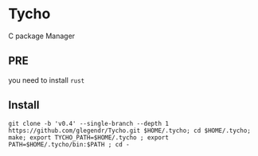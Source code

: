 # Tycho
C package Manager

## PRE

you need to install `rust`

## Install

`git clone -b 'v0.4' --single-branch --depth 1 https://github.com/glegendr/Tycho.git $HOME/.tycho; cd $HOME/.tycho; make; export TYCHO_PATH=$HOME/.tycho ; export PATH=$HOME/.tycho/bin:$PATH ; cd -`
